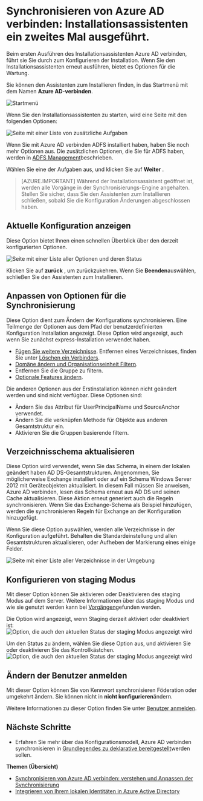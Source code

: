 <properties
    pageTitle="Synchronisieren von Azure AD verbinden: Ausführen des Installationsassistenten ein zweites Mal | Microsoft Azure"
    description="Erläutert, wie der Assistent zum Installieren der zweiten funktioniert Zeit Sie ihn ausführen."
    keywords="Der Assistent zum Installieren von Azure AD verbinden können Sie die Wartung Einstellungen der zweiten Zeitangabe konfigurieren, für die Ausführung"
    services="active-directory"
    documentationCenter=""
    authors="andkjell"
    manager="femila"
    editor=""/>

<tags
    ms.service="active-directory"
    ms.workload="identity"
    ms.tgt_pltfrm="na"
    ms.devlang="na"
    ms.topic="article"
    ms.date="08/31/2016"
    ms.author="billmath"/>


# <a name="azure-ad-connect-sync-running-the-installation-wizard-a-second-time"></a>Synchronisieren von Azure AD verbinden: Installationsassistenten ein zweites Mal ausgeführt.
Beim ersten Ausführen des Installationsassistenten Azure AD verbinden, führt sie Sie durch zum Konfigurieren der Installation. Wenn Sie den Installationsassistenten erneut ausführen, bietet es Optionen für die Wartung.

Sie können den Assistenten zum Installieren finden, in das Startmenü mit dem Namen **Azure AD-verbinden**.

![Startmenü](./media/active-directory-aadconnectsync-installation-wizard/startmenu.png)

Wenn Sie den Installationsassistenten zu starten, wird eine Seite mit den folgenden Optionen:

![Seite mit einer Liste von zusätzliche Aufgaben](./media/active-directory-aadconnectsync-installation-wizard/additionaltasks.png)

Wenn Sie mit Azure AD verbinden ADFS installiert haben, haben Sie noch mehr Optionen aus. Die zusätzlichen Optionen, die Sie für ADFS haben, werden in [ADFS Management](active-directory-aadconnect-federation-management.md#ad-fs-management)beschrieben.

Wählen Sie eine der Aufgaben aus, und klicken Sie auf **Weiter** .

> [AZURE.IMPORTANT] Während der Installationsassistent geöffnet ist, werden alle Vorgänge in der Synchronisierungs-Engine angehalten. Stellen Sie sicher, dass Sie den Assistenten zum Installieren schließen, sobald Sie die Konfiguration Änderungen abgeschlossen haben.

## <a name="view-current-configuration"></a>Aktuelle Konfiguration anzeigen
Diese Option bietet Ihnen einen schnellen Überblick über den derzeit konfigurierten Optionen.

![Seite mit einer Liste aller Optionen und deren Status](./media/active-directory-aadconnectsync-installation-wizard/viewconfig.png)

Klicken Sie auf **zurück** , um zurückzukehren. Wenn Sie **Beenden**auswählen, schließen Sie den Assistenten zum Installieren.

## <a name="customize-synchronization-options"></a>Anpassen von Optionen für die Synchronisierung
Diese Option dient zum Ändern der Konfigurations synchronisieren. Eine Teilmenge der Optionen aus dem Pfad der benutzerdefinierten Konfiguration Installation angezeigt. Diese Option wird angezeigt, auch wenn Sie zunächst express-Installation verwendet haben.

- [Fügen Sie weitere Verzeichnisse](active-directory-aadconnect-get-started-custom.md#connect-your-directories). Entfernen eines Verzeichnisses, finden Sie unter [Löschen ein Verbinders](active-directory-aadconnectsync-service-manager-ui-connectors.md#delete).
- [Domäne ändern und Organisationseinheit Filtern](active-directory-aadconnect-get-started-custom.md#domain-and-ou-filtering).
- Entfernen Sie die Gruppe zu filtern.
- [Optionale Features ändern](active-directory-aadconnect-get-started-custom.md#optional-features).

Die anderen Optionen aus der Erstinstallation können nicht geändert werden und sind nicht verfügbar. Diese Optionen sind:

- Ändern Sie das Attribut für UserPrincipalName und SourceAnchor verwendet.
- Ändern Sie die verknüpfen Methode für Objekte aus anderen Gesamtstruktur ein.
- Aktivieren Sie die Gruppen basierende filtern.

## <a name="refresh-directory-schema"></a>Verzeichnisschema aktualisieren
Diese Option wird verwendet, wenn Sie das Schema, in einem der lokalen geändert haben AD DS-Gesamtstrukturen. Angenommen, Sie möglicherweise Exchange installiert oder auf ein Schema Windows Server 2012 mit Geräteobjekten aktualisiert. In diesem Fall müssen Sie anweisen, Azure AD verbinden, lesen das Schema erneut aus AD DS und seinen Cache aktualisieren. Diese Aktion erneut generiert auch die Regeln synchronisieren. Wenn Sie das Exchange-Schema als Beispiel hinzufügen, werden die synchronisieren Regeln für Exchange an der Konfiguration hinzugefügt.

Wenn Sie diese Option auswählen, werden alle Verzeichnisse in der Konfiguration aufgeführt. Behalten die Standardeinstellung und allen Gesamtstrukturen aktualisieren, oder Aufheben der Markierung eines einige Felder.

![Seite mit einer Liste aller Verzeichnisse in der Umgebung](./media/active-directory-aadconnectsync-installation-wizard/refreshschema.png)

## <a name="configure-staging-mode"></a>Konfigurieren von staging Modus
Mit dieser Option können Sie aktivieren oder Deaktivieren des staging Modus auf dem Server. Weitere Informationen über das staging Modus und wie sie genutzt werden kann bei [Vorgängen](active-directory-aadconnectsync-operations.md#staging-mode)gefunden werden.

Die Option wird angezeigt, wenn Staging derzeit aktiviert oder deaktiviert ist:  
![Option, die auch den aktuellen Status der staging Modus angezeigt wird](./media/active-directory-aadconnectsync-installation-wizard/stagingmodecurrentstate.png)

Um den Status zu ändern, wählen Sie diese Option aus, und aktivieren Sie oder deaktivieren Sie das Kontrollkästchen.  
![Option, die auch den aktuellen Status der staging Modus angezeigt wird](./media/active-directory-aadconnectsync-installation-wizard/stagingmodeenable.png)

## <a name="change-user-sign-in"></a>Ändern der Benutzer anmelden
Mit dieser Option können Sie von Kennwort synchronisieren Föderation oder umgekehrt ändern. Sie können nicht in **nicht konfigurieren**ändern.

Weitere Informationen zu dieser Option finden Sie unter [Benutzer anmelden](active-directory-aadconnect-user-signin.md#changing-user-sign-in-method).

## <a name="next-steps"></a>Nächste Schritte

- Erfahren Sie mehr über das Konfigurationsmodell, Azure AD verbinden synchronisieren in [Grundlegendes zu deklarative bereitgestellt](active-directory-aadconnectsync-understanding-declarative-provisioning.md)werden sollen.

**Themen (Übersicht)**

- [Synchronisieren von Azure AD verbinden: verstehen und Anpassen der Synchronisierung](active-directory-aadconnectsync-whatis.md)
- [Integrieren von Ihrem lokalen Identitäten in Azure Active Directory](active-directory-aadconnect.md)
